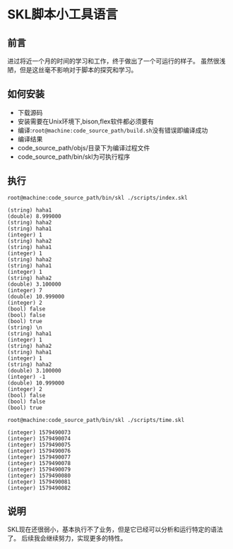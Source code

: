 # SKL脚本小工具语言

## 前言
进过将近一个月的时间的学习和工作，终于做出了一个可运行的样子。
虽然很浅陋，但是这丝毫不影响对于脚本的探究和学习。

## 如何安装
- 下载源码
- 安装需要在Unix环境下,bison,flex软件都必须要有
- 编译:`root@machine:code_source_path/build.sh`没有错误即编译成功
- 编译结果
- code_source_path/objs/目录下为编译过程文件
- code_source_path/bin/skl为可执行程序

## 执行
`root@machine:code_source_path/bin/skl ./scripts/index.skl`
```
(string) haha1
(double) 8.999000
(string) haha2
(string) haha1
(integer) 1
(string) haha2
(string) haha1
(integer) 1
(string) haha2
(string) haha1
(integer) 1
(string) haha2
(double) 3.100000
(integer) 7
(double) 10.999000
(integer) 2
(bool) false
(bool) false
(bool) true
(string) \n
(string) haha1
(integer) 1
(string) haha2
(string) haha1
(integer) 1
(string) haha2
(double) 3.100000
(integer) -1
(double) 10.999000
(integer) 2
(bool) false
(bool) false
(bool) true
```

`root@machine:code_source_path/bin/skl ./scripts/time.skl`
```
(integer) 1579490073
(integer) 1579490074
(integer) 1579490075
(integer) 1579490076
(integer) 1579490077
(integer) 1579490078
(integer) 1579490079
(integer) 1579490080
(integer) 1579490081
(integer) 1579490082
```
## 说明
SKL现在还很弱小，基本执行不了业务，但是它已经可以分析和运行特定的语法了。
后续我会继续努力，实现更多的特性。



